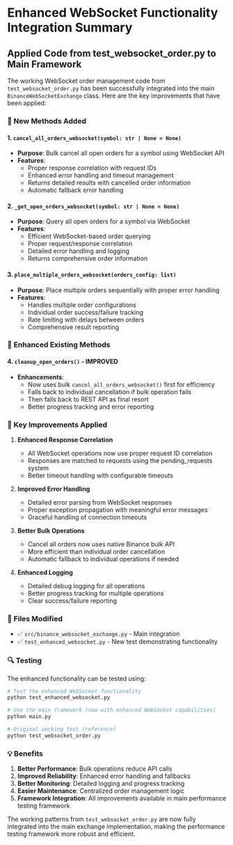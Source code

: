 # Enhanced WebSocket Functionality Integration Summary

## Applied Code from test_websocket_order.py to Main Framework

The working WebSocket order management code from `test_websocket_order.py` has been successfully integrated into the main `BinanceWebSocketExchange` class. Here are the key improvements that have been applied:

### 🎯 New Methods Added

#### 1. `cancel_all_orders_websocket(symbol: str | None = None)`
- **Purpose**: Bulk cancel all open orders for a symbol using WebSocket API
- **Features**: 
  - Proper response correlation with request IDs
  - Enhanced error handling and timeout management
  - Returns detailed results with cancelled order information
  - Automatic fallback error handling

#### 2. `_get_open_orders_websocket(symbol: str | None = None)`
- **Purpose**: Query all open orders for a symbol via WebSocket
- **Features**:
  - Efficient WebSocket-based order querying
  - Proper request/response correlation
  - Detailed error handling and logging
  - Returns comprehensive order information

#### 3. `place_multiple_orders_websocket(orders_config: list)`
- **Purpose**: Place multiple orders sequentially with proper error handling
- **Features**:
  - Handles multiple order configurations
  - Individual order success/failure tracking
  - Rate limiting with delays between orders
  - Comprehensive result reporting

### 🔧 Enhanced Existing Methods

#### 4. `cleanup_open_orders()` - IMPROVED
- **Enhancements**:
  - Now uses bulk `cancel_all_orders_websocket()` first for efficiency
  - Falls back to individual cancellation if bulk operation fails
  - Then falls back to REST API as final resort
  - Better progress tracking and error reporting

### 🚀 Key Improvements Applied

1. **Enhanced Response Correlation**
   - All WebSocket operations now use proper request ID correlation
   - Responses are matched to requests using the pending_requests system
   - Better timeout handling with configurable timeouts

2. **Improved Error Handling**
   - Detailed error parsing from WebSocket responses
   - Proper exception propagation with meaningful error messages
   - Graceful handling of connection timeouts

3. **Better Bulk Operations**
   - Cancel all orders now uses native Binance bulk API
   - More efficient than individual order cancellation
   - Automatic fallback to individual operations if needed

4. **Enhanced Logging**
   - Detailed debug logging for all operations
   - Better progress tracking for multiple operations
   - Clear success/failure reporting

### 📁 Files Modified

- ✅ `src/binance_websocket_exchange.py` - Main integration
- ✅ `test_enhanced_websocket.py` - New test demonstrating functionality

### 🔍 Testing

The enhanced functionality can be tested using:

```bash
# Test the enhanced WebSocket functionality
python test_enhanced_websocket.py

# Use the main framework (now with enhanced WebSocket capabilities)
python main.py

# Original working test (reference)
python test_websocket_order.py
```

### 💡 Benefits

1. **Better Performance**: Bulk operations reduce API calls
2. **Improved Reliability**: Enhanced error handling and fallbacks
3. **Better Monitoring**: Detailed logging and progress tracking
4. **Easier Maintenance**: Centralized order management logic
5. **Framework Integration**: All improvements available in main performance testing framework

The working patterns from `test_websocket_order.py` are now fully integrated into the main exchange implementation, making the performance testing framework more robust and efficient.

